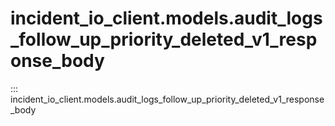 # incident_io_client.models.audit_logs_follow_up_priority_deleted_v1_response_body

::: incident_io_client.models.audit_logs_follow_up_priority_deleted_v1_response_body